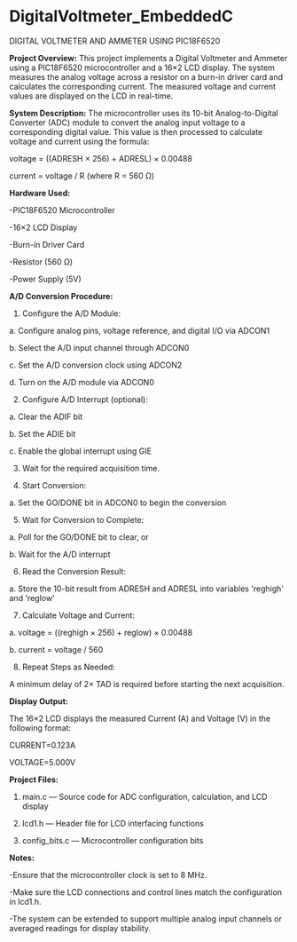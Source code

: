 # DigitalVoltmeter_EmbeddedC

DIGITAL VOLTMETER AND AMMETER USING PIC18F6520

**Project Overview:**
This project implements a Digital Voltmeter and Ammeter using a PIC18F6520 microcontroller and a 16×2 LCD display. The system measures the analog voltage across a resistor on a burn-in driver card and calculates the corresponding current. The measured voltage and current values are displayed on the LCD in real-time.


**System Description:**
The microcontroller uses its 10-bit Analog-to-Digital Converter (ADC) module to convert the analog input voltage to a corresponding digital value. This value is then processed to calculate voltage and current using the formula:

voltage = ((ADRESH × 256) + ADRESL) × 0.00488

current = voltage / R (where R = 560 Ω)


**Hardware Used:**

-PIC18F6520 Microcontroller

-16×2 LCD Display

-Burn-in Driver Card

-Resistor (560 Ω)

-Power Supply (5V)


**A/D Conversion Procedure:**

1. Configure the A/D Module:
   
  a. Configure analog pins, voltage reference, and digital I/O via ADCON1
  
  b. Select the A/D input channel through ADCON0
  
  c. Set the A/D conversion clock using ADCON2
  
  d. Turn on the A/D module via ADCON0

2. Configure A/D Interrupt (optional):

  a. Clear the ADIF bit
  
  b. Set the ADIE bit
  
  c. Enable the global interrupt using GIE

3. Wait for the required acquisition time.

4. Start Conversion:

  a. Set the GO/DONE bit in ADCON0 to begin the conversion

5. Wait for Conversion to Complete:

  a. Poll for the GO/DONE bit to clear, or
  
  b. Wait for the A/D interrupt

6. Read the Conversion Result:

  a. Store the 10-bit result from ADRESH and ADRESL into variables 'reghigh' and 'reglow'

7. Calculate Voltage and Current:
  
  a. voltage = ((reghigh × 256) + reglow) × 0.00488
  
  b. current = voltage / 560

8. Repeat Steps as Needed:
  
  A minimum delay of 2× TAD is required before starting the next acquisition.


**Display Output:**

The 16×2 LCD displays the measured Current (A) and Voltage (V) in the following format:

   CURRENT=0.123A

   VOLTAGE=5.000V

   
**Project Files:**

1. main.c — Source code for ADC configuration, calculation, and LCD display

2. lcd1.h — Header file for LCD interfacing functions

3. config_bits.c — Microcontroller configuration bits


**Notes:**

-Ensure that the microcontroller clock is set to 8 MHz.

-Make sure the LCD connections and control lines match the configuration in lcd1.h.

-The system can be extended to support multiple analog input channels or averaged readings for display stability.
